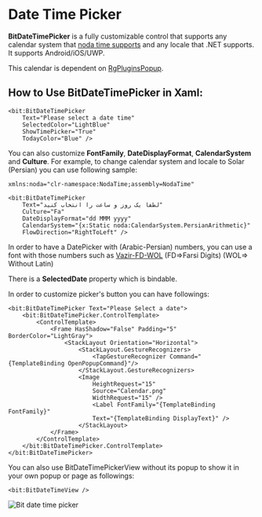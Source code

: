 # Date Time Picker

**BitDateTimePicker** is a fully customizable control that supports any calendar system that [noda time supports](https://nodatime.org/1.3.x/userguide/calendars) and any locale that .NET supports. It supports Android/iOS/UWP.

This calendar is dependent on [RgPluginsPopup](https://github.com/rotorgames/Rg.Plugins.Popup/wiki/Getting-started).

## How to Use BitDateTimePicker in Xaml:

```markup
<bit:BitDateTimePicker
    Text="Please select a date time" 
    SelectedColor="LightBlue"
    ShowTimePicker="True" 
    TodayColor="Blue" />
```

You can also customize **FontFamily**, **DateDisplayFormat**, **CalendarSystem** and **Culture**. For example, to change calendar system and locale to Solar \(Persian\) you can use following sample:

```markup
xmlns:noda="clr-namespace:NodaTime;assembly=NodaTime"

<bit:BitDateTimePicker
    Text="لطفا یک روز و ساعت را انتخاب کنید" 
    Culture="Fa"
    DateDisplayFormat="dd MMM yyyy"
    CalendarSystem="{x:Static noda:CalendarSystem.PersianArithmetic}"
    FlowDirection="RightToLeft" />
```

In order to have a DatePicker with \(Arabic-Persian\) numbers, you can use a font with those numbers such as [Vazir-FD-WOL](https://github.com/rastikerdar/vazir-font/tree/master/dist/Farsi-Digits-Without-Latin) \(FD=&gt;Farsi Digits\) \(WOL=&gt; Without Latin\)

There is a **SelectedDate** property which is bindable.

In order to customize picker's button you can have followings:

```markup
<bit:BitDateTimePicker Text="Please Select a date">
    <bit:BitDateTimePicker.ControlTemplate>
        <ControlTemplate>
            <Frame HasShadow="False" Padding="5" BorderColor="LightGray">
                <StackLayout Orientation="Horizontal">
                    <StackLayout.GestureRecognizers>
                        <TapGestureRecognizer Command="{TemplateBinding OpenPopupCommand}"/>
                    </StackLayout.GestureRecognizers>
                    <Image
                        HeightRequest="15"
                        Source="Calendar.png"
                        WidthRequest="15" />
                        <Label FontFamily="{TemplateBinding FontFamily}" 
                        Text="{TemplateBinding DisplayText}" />
                    </StackLayout>
            </Frame>
        </ControlTemplate>
    </bit:BitDateTimePicker.ControlTemplate>
</bit:BitDateTimePicker>
```

You can also use BitDateTimePickerView without its popup to show it in your own popup or page as followings:

```markup
<bit:BitDateTimeView />
```

![Bit date time picker](../.gitbook/assets/date-time-picker.jpg)

